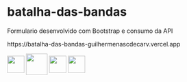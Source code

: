 # batalha-das-bandas
<p>Formulario desenvolvido com Bootstrap e consumo da API</p>
<p>https://batalha-das-bandas-guilhermenascdecarv.vercel.app</p>
<div>
 	<img align="center" heigth="30" width="40" src="https://cdn.jsdelivr.net/gh/devicons/devicon/icons/javascript/javascript-original.svg"/>
 	<img align="center" heigth="40" width="50" src="https://cdn.jsdelivr.net/gh/devicons/devicon/icons/bootstrap/bootstrap-original.svg"/>
	<img align="center" heigth="30" width="40" src="https://cdn.jsdelivr.net/gh/devicons/devicon/icons/html5/html5-original.svg"/>
  	<img align="center" heigth="30" width="40" src="https://cdn.jsdelivr.net/gh/devicons/devicon/icons/css3/css3-original.svg"/>
 </div>
